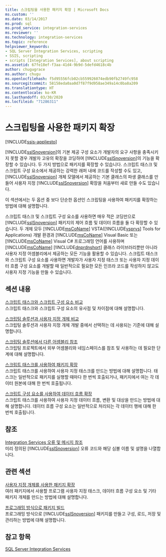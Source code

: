 ```yaml
---
title: 스크립팅을 사용한 패키지 확장 | Microsoft Docs
ms.custom: ''
ms.date: 03/14/2017
ms.prod: sql
ms.prod_service: integration-services
ms.reviewer: ''
ms.technology: integration-services
ms.topic: reference
helpviewer_keywords:
- SQL Server Integration Services, scripting
- SSIS, scripting
- scripts [Integration Services], about scripting
ms.assetid: 67fe18ef-f3aa-41d4-9b9d-5defd4618c4b
author: chugugrace
ms.author: chugu
ms.openlocfilehash: f5d95556fcb02cb559926074edb90fb2749fc958
ms.sourcegitcommit: 58158eda0aa0d7f87f9d958ae349a14c0ba8a209
ms.translationtype: HT
ms.contentlocale: ko-KR
ms.lasthandoff: 03/30/2020
ms.locfileid: "71286311"
---
```

# <a name="extending-packages-with-scripting"></a>스크립팅을 사용한 패키지 확장

[!INCLUDE[ssis-appliesto](../../includes/ssis-appliesto-ssvrpluslinux-asdb-asdw-xxx.md)]


  [!INCLUDE[ssISnoversion](../../includes/ssisnoversion-md.md)]의 기본 제공 구성 요소가 개발자의 요구 사항을 충족시키지 못할 경우 개발자 고유의 확장을 코딩하여 [!INCLUDE[ssISnoversion](../../includes/ssisnoversion-md.md)]의 기능을 확장할 수 있습니다. 두 가지 방법으로 패키지를 확장할 수 있습니다. 스크립트 태스크 및 스크립트 구성 요소에서 제공하는 강력한 래퍼 내에 코드를 작성할 수도 있고, [!INCLUDE[ssISnoversion](../../includes/ssisnoversion-md.md)] 개체 모델에서 제공하는 기본 클래스의 파생 클래스를 만들어 사용자 지정 [!INCLUDE[ssISnoversion](../../includes/ssisnoversion-md.md)] 확장을 처음부터 새로 만들 수도 있습니다.  
  
 이 섹션에서는 두 옵션 중 보다 단순한 옵션인 스크립팅을 사용하여 패키지를 확장하는 방법에 대해 설명합니다.  
  
 스크립트 태스크 및 스크립트 구성 요소를 사용하면 매우 적은 코딩만으로 [!INCLUDE[ssISnoversion](../../includes/ssisnoversion-md.md)] 패키지의 제어 흐름 및 데이터 흐름을 둘 다 확장할 수 있습니다. 두 개체 모두 [!INCLUDE[msCoName](../../includes/msconame-md.md)] VSTA([!INCLUDE[vsprvs](../../includes/vsprvs-md.md)] Tools for Applications) 개발 환경과 [!INCLUDE[msCoName](../../includes/msconame-md.md)] Visual Basic 또는 [!INCLUDE[msCoName](../../includes/msconame-md.md)] Visual C# 프로그래밍 언어를 사용하며 [!INCLUDE[msCoName](../../includes/msconame-md.md)] [!INCLUDE[dnprdnshort](../../includes/dnprdnshort-md.md)] 클래스 라이브러리뿐만 아니라 사용자 지정 어셈블리에서 제공하는 모든 기능을 활용할 수 있습니다. 스크립트 태스크와 스크립트 구성 요소를 사용하면 개발자가 사용자 지정 태스크 또는 사용자 지정 데이터 흐름 구성 요소를 개발할 때 일반적으로 필요한 모든 인프라 코드를 작성하지 않고도 사용자 지정 기능을 만들 수 있습니다.  
  
## <a name="in-this-section"></a>섹션 내용  
 [스크립트 태스크와 스크립트 구성 요소 비교](../../integration-services/extending-packages-scripting/comparing-the-script-task-and-the-script-component.md)  
 스크립트 태스크와 스크립트 구성 요소의 유사점 및 차이점에 대해 설명합니다.  
  
 [스크립팅 솔루션과 사용자 지정 개체 비교](../../integration-services/extending-packages-scripting/comparing-scripting-solutions-and-custom-objects.md)  
 스크립팅 솔루션과 사용자 지정 개체 개발 중에서 선택하는 데 사용되는 기준에 대해 설명합니다.  
  
 [스크립팅 솔루션에서 다른 어셈블리 참조](../../integration-services/extending-packages-scripting/referencing-other-assemblies-in-scripting-solutions.md)  
 스크립팅 프로젝트에서 외부 어셈블리와 네임스페이스를 참조 및 사용하는 데 필요한 단계에 대해 설명합니다.  
  
 [스크립트 태스크를 사용하여 패키지 확장](../../integration-services/extending-packages-scripting/task/extending-the-package-with-the-script-task.md)  
 스크립트 태스크를 사용하여 사용자 지정 태스크를 만드는 방법에 대해 설명합니다. 태스크는 일반적으로 패키지를 실행할 때마다 한 번씩 호출되거나, 패키지에서 여는 각 데이터 원본에 대해 한 번씩 호출됩니다.  
  
 [스크립트 구성 요소를 사용하여 데이터 흐름 확장](../../integration-services/extending-packages-scripting/data-flow-script-component/extending-the-data-flow-with-the-script-component.md)  
 스크립트 태스크를 사용하여 사용자 지정 데이터 흐름, 변환 및 대상을 만드는 방법에 대해 설명합니다. 데이터 흐름 구성 요소는 일반적으로 처리되는 각 데이터 행에 대해 한 번씩 호출됩니다.  
  
## <a name="reference"></a>참조  
 [Integration Services 오류 및 메시지 참조](../../integration-services/integration-services-error-and-message-reference.md)  
 미리 정의된 [!INCLUDE[ssISnoversion](../../includes/ssisnoversion-md.md)] 오류 코드와 해당 심볼 이름 및 설명을 나열합니다.  
  
## <a name="related-sections"></a>관련 섹션  
 [사용자 지정 개체를 사용한 패키지 확장](../../integration-services/extending-packages-custom-objects/extending-packages-with-custom-objects.md)  
 여러 패키지에서 사용할 프로그램 사용자 지정 태스크, 데이터 흐름 구성 요소 및 기타 패키지 개체를 만드는 방법에 대해 설명합니다.  
  
 [프로그래밍 방식으로 패키지 빌드](../../integration-services/building-packages-programmatically/building-packages-programmatically.md)  
 프로그래밍 방식으로 [!INCLUDE[ssISnoversion](../../includes/ssisnoversion-md.md)] 패키지를 만들고 구성, 로드, 저장 및 관리하는 방법에 대해 설명합니다.  
  
## <a name="see-also"></a>참고 항목  
 [SQL Server Integration Services](../../integration-services/sql-server-integration-services.md)  
  
  
